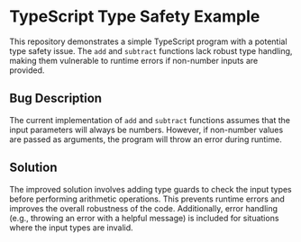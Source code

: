 # TypeScript Type Safety Example

This repository demonstrates a simple TypeScript program with a potential type safety issue. The `add` and `subtract` functions lack robust type handling, making them vulnerable to runtime errors if non-number inputs are provided.

## Bug Description
The current implementation of `add` and `subtract` functions assumes that the input parameters will always be numbers. However, if non-number values are passed as arguments, the program will throw an error during runtime. 

## Solution
The improved solution involves adding type guards to check the input types before performing arithmetic operations. This prevents runtime errors and improves the overall robustness of the code.  Additionally, error handling (e.g., throwing an error with a helpful message) is included for situations where the input types are invalid.